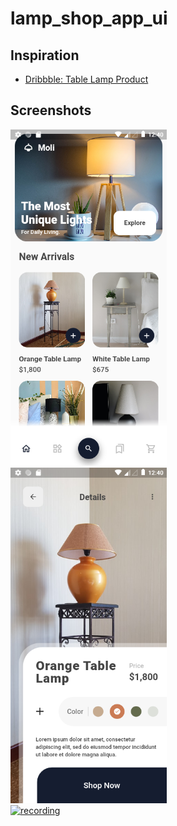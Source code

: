 # lamp_shop_app_ui

## Inspiration

- [Dribbble: Table Lamp Product](https://dribbble.com/shots/18249428-Table-Lamp-Product)

## Screenshots

[<img alt="home page" width="250px" src=".screenshots/home_page.png" />](.screenshots/home_page.png)
&nbsp;
[<img alt="details page" width="250px" src=".screenshots/details_page.png" />](.screenshots/details_page.png)  
[<img alt="recording" width="250px" src=".screenshots/recording.gif" />](.screenshots/recording.gif)
